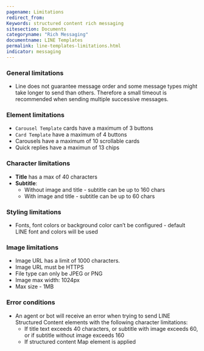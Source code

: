 ```yaml
---
pagename: Limitations
redirect_from:
Keywords: structured content rich messaging
sitesection: Documents
categoryname: "Rich Messaging"
documentname: LINE Templates
permalink: line-templates-limitations.html
indicator: messaging
---
```


### General limitations

* Line does not guarantee message order and some message types might take longer to send than others. Therefore a small timeout is recommended when sending multiple successive messages. 

### Element limitations

* `Carousel Template` cards have a maximum of 3 buttons
* `Card Template` have a maximum of 4 buttons
* Carousels have a maximum of 10 scrollable cards
* Quick replies have a maximun of 13 chips 

### Character limitations

* **Title** has a max of 40 characters 
* **Subtitle**:
    * Without image and title - subtitle can be up to 160 chars
    * With image and title - subtitle can be up to 60 chars

### Styling limitations

 * Fonts, font colors or background color can’t be configured - default LINE font and colors will be used

### Image limitations
  * Image URL has a limit of 1000 characters.
  * Image URL must be HTTPS
  * File type can only be JPEG or PNG
  * Image max width: 1024px
  * Max size - 1MB

### Error conditions

* An agent or bot will receive an error when trying to send LINE Structured Content elements with the following character limitations:
    * If title text exceeds 40 characters, or subtitle with image exceeds 60, or if subtitle without image exceeds 160 
    * If structured content Map element is applied
